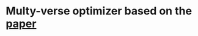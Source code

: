 # Multy-verse optimizer based on the [paper](https://www.researchgate.net/publication/273916757_Multi-Verse_Optimizer_a_nature-inspired_algorithm_for_global_optimization)

